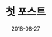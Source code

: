 ---
layout: archive
title: "첫 포스트"
date: 2018-08-27
excerpt: "테스트~!"
project: true
tags: [blog]
comments: true
---